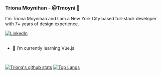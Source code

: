 ### Triona Moynihan - @Tmoyni 👋
I'm Triona Moynihan and I am a New York City based full-stack developer with 7+ years of design experience.

<div>
  <a href="https://www.linkedin.com/in/trionamoynihan/">
  <img src="https://img.shields.io/badge/-LinkedIn-%233781da" alt="LinkedIn"/></a> 
</div>
<br>

- 🌱 I’m currently learning Vue.js

<br>


[![Triona's github stats](https://github-readme-stats.vercel.app/api?username=tmoyni)](https://github.com/anuraghazra/github-readme-stats)
[![Top Langs](https://github-readme-stats.vercel.app/api/top-langs/?username=tmoyni)](https://github.com/anuraghazra/github-readme-stats)



<!--
**Tmoyni/Tmoyni** is a ✨ _special_ ✨ repository because its `README.md` (this file) appears on your GitHub profile.

Here are some ideas to get you started:

- 🔭 I’m currently working on ...
- 🌱 I’m currently learning ...
- 👯 I’m looking to collaborate on ...
- 🤔 I’m looking for help with ...
- 💬 Ask me about ...
- 📫 How to reach me: ...
- 😄 Pronouns: ...
- ⚡ Fun fact: ...
-->
